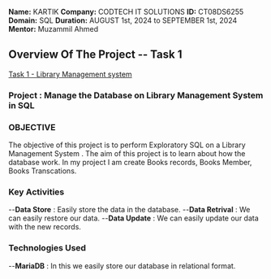 **Name:** KARTIK
**Company:** CODTECH IT SOLUTIONS
**ID:** CT08DS6255
**Domain:** SQL
**Duration:** AUGUST 1st, 2024 to SEPTEMBER 1st, 2024
**Mentor:** Muzammil Ahmed 

## Overview Of The Project -- Task 1
[Task 1 - Library Management system](https://github.com/user-attachments/assets/a0d55be3-22ae-44bc-87ff-24d7624e7989)


### Project : Manage the Database on Library Management System in SQL

### OBJECTIVE

The objective of this project is to perform Exploratory SQL on a Library Management System .
The aim of this project is to learn about how the database work. In my project I am create Books records,
Books Member, Books Transcations.

### Key Activities
--**Data Store** : Easily store the data in the database.
--**Data Retrival** : We can easily restore our data.
--**Data Update** : We can easily update our data with the new records.

### Technologies Used
 --**MariaDB** : In this we easily store our database in relational format.
